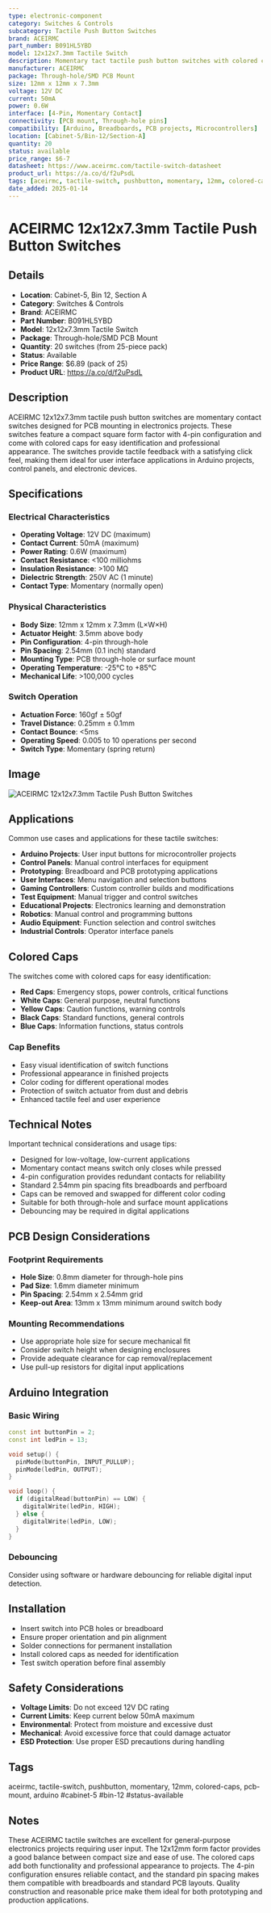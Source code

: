 ```yaml
---
type: electronic-component
category: Switches & Controls
subcategory: Tactile Push Button Switches
brand: ACEIRMC
part_number: B091HL5YBD
model: 12x12x7.3mm Tactile Switch
description: Momentary tact tactile push button switches with colored caps for PCB mounting
manufacturer: ACEIRMC
package: Through-hole/SMD PCB Mount
size: 12mm x 12mm x 7.3mm
voltage: 12V DC
current: 50mA
power: 0.6W
interface: [4-Pin, Momentary Contact]
connectivity: [PCB mount, Through-hole pins]
compatibility: [Arduino, Breadboards, PCB projects, Microcontrollers]
location: [Cabinet-5/Bin-12/Section-A]
quantity: 20
status: available
price_range: $6-7
datasheet: https://www.aceirmc.com/tactile-switch-datasheet
product_url: https://a.co/d/f2uPsdL
tags: [aceirmc, tactile-switch, pushbutton, momentary, 12mm, colored-caps, pcb-mount, arduino, cabinet-5, bin-12, status-available]
date_added: 2025-01-14
---
```


# ACEIRMC 12x12x7.3mm Tactile Push Button Switches

## Details

- **Location**: Cabinet-5, Bin 12, Section A
- **Category**: Switches & Controls
- **Brand**: ACEIRMC
- **Part Number**: B091HL5YBD
- **Model**: 12x12x7.3mm Tactile Switch
- **Package**: Through-hole/SMD PCB Mount
- **Quantity**: 20 switches (from 25-piece pack)
- **Status**: Available
- **Price Range**: $6.89 (pack of 25)
- **Product URL**: https://a.co/d/f2uPsdL

## Description

ACEIRMC 12x12x7.3mm tactile push button switches are momentary contact switches designed for PCB mounting in electronics projects. These switches feature a compact square form factor with 4-pin configuration and come with colored caps for easy identification and professional appearance. The switches provide tactile feedback with a satisfying click feel, making them ideal for user interface applications in Arduino projects, control panels, and electronic devices.

## Specifications

### Electrical Characteristics

- **Operating Voltage**: 12V DC (maximum)
- **Contact Current**: 50mA (maximum)
- **Power Rating**: 0.6W (maximum)
- **Contact Resistance**: <100 milliohms
- **Insulation Resistance**: >100 MΩ
- **Dielectric Strength**: 250V AC (1 minute)
- **Contact Type**: Momentary (normally open)

### Physical Characteristics

- **Body Size**: 12mm x 12mm x 7.3mm (L×W×H)
- **Actuator Height**: 3.5mm above body
- **Pin Configuration**: 4-pin through-hole
- **Pin Spacing**: 2.54mm (0.1 inch) standard
- **Mounting Type**: PCB through-hole or surface mount
- **Operating Temperature**: -25°C to +85°C
- **Mechanical Life**: >100,000 cycles

### Switch Operation

- **Actuation Force**: 160gf ± 50gf
- **Travel Distance**: 0.25mm ± 0.1mm
- **Contact Bounce**: <5ms
- **Operating Speed**: 0.005 to 10 operations per second
- **Switch Type**: Momentary (spring return)

## Image

![ACEIRMC 12x12x7.3mm Tactile Push Button Switches](../attachments/aceirmc-tactile-pushbutton-switches.jpg)

## Applications

Common use cases and applications for these tactile switches:

- **Arduino Projects**: User input buttons for microcontroller projects
- **Control Panels**: Manual control interfaces for equipment
- **Prototyping**: Breadboard and PCB prototyping applications
- **User Interfaces**: Menu navigation and selection buttons
- **Gaming Controllers**: Custom controller builds and modifications
- **Test Equipment**: Manual trigger and control switches
- **Educational Projects**: Electronics learning and demonstration
- **Robotics**: Manual control and programming buttons
- **Audio Equipment**: Function selection and control switches
- **Industrial Controls**: Operator interface panels

## Colored Caps

The switches come with colored caps for easy identification:

- **Red Caps**: Emergency stops, power controls, critical functions
- **White Caps**: General purpose, neutral functions
- **Yellow Caps**: Caution functions, warning controls
- **Black Caps**: Standard functions, general controls
- **Blue Caps**: Information functions, status controls

### Cap Benefits

- Easy visual identification of switch functions
- Professional appearance in finished projects
- Color coding for different operational modes
- Protection of switch actuator from dust and debris
- Enhanced tactile feel and user experience

## Technical Notes

Important technical considerations and usage tips:

- Designed for low-voltage, low-current applications
- Momentary contact means switch only closes while pressed
- 4-pin configuration provides redundant contacts for reliability
- Standard 2.54mm pin spacing fits breadboards and perfboard
- Caps can be removed and swapped for different color coding
- Suitable for both through-hole and surface mount applications
- Debouncing may be required in digital applications

## PCB Design Considerations

### Footprint Requirements
- **Hole Size**: 0.8mm diameter for through-hole pins
- **Pad Size**: 1.6mm diameter minimum
- **Pin Spacing**: 2.54mm x 2.54mm grid
- **Keep-out Area**: 13mm x 13mm minimum around switch body

### Mounting Recommendations
- Use appropriate hole size for secure mechanical fit
- Consider switch height when designing enclosures
- Provide adequate clearance for cap removal/replacement
- Use pull-up resistors for digital input applications

## Arduino Integration

### Basic Wiring
```cpp
const int buttonPin = 2;
const int ledPin = 13;

void setup() {
  pinMode(buttonPin, INPUT_PULLUP);
  pinMode(ledPin, OUTPUT);
}

void loop() {
  if (digitalRead(buttonPin) == LOW) {
    digitalWrite(ledPin, HIGH);
  } else {
    digitalWrite(ledPin, LOW);
  }
}
```

### Debouncing
Consider using software or hardware debouncing for reliable digital input detection.

## Installation

- Insert switch into PCB holes or breadboard
- Ensure proper orientation and pin alignment
- Solder connections for permanent installation
- Install colored caps as needed for identification
- Test switch operation before final assembly

## Safety Considerations

- **Voltage Limits**: Do not exceed 12V DC rating
- **Current Limits**: Keep current below 50mA maximum
- **Environmental**: Protect from moisture and excessive dust
- **Mechanical**: Avoid excessive force that could damage actuator
- **ESD Protection**: Use proper ESD precautions during handling

## Tags

aceirmc, tactile-switch, pushbutton, momentary, 12mm, colored-caps, pcb-mount, arduino #cabinet-5 #bin-12 #status-available

## Notes

These ACEIRMC tactile switches are excellent for general-purpose electronics projects requiring user input. The 12x12mm form factor provides a good balance between compact size and ease of use. The colored caps add both functionality and professional appearance to projects. The 4-pin configuration ensures reliable contact, and the standard pin spacing makes them compatible with breadboards and standard PCB layouts. Quality construction and reasonable price make them ideal for both prototyping and production applications.
